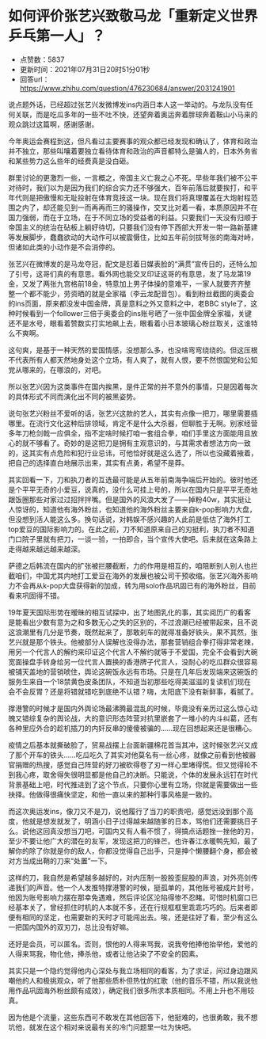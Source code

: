 # 如何评价张艺兴致敬马龙「重新定义世界乒乓第一人」？
- 点赞数：5837
- 更新时间：2021年07月31日20时51分01秒
- 回答url：https://www.zhihu.com/question/476230684/answer/2031241901
<body>
 <p data-pid="hA-Zx3sW">说点题外话，已经超过张艺兴发微博发ins内涵日本人这一举动的。与龙队没有任何关联，而是吃瓜多年的一些不吐不快，还望奔着奥运奔着胖球奔着鞍山小马来的观众跳过这篇啊，感谢感谢。</p>
 <p data-pid="fCQVubRC">今年奥运会赛程到这，但凡看过主要赛事的观众都已经发现和确认了，体育和政治并不独立，那些叫嚷着要独立看待体育和政治的声音都特么是骗人的，日本外务省和某些势力这么些年的经费真是没白砸。</p>
 <p data-pid="0BjhjFTT">群里讨论的更激烈一些，一言概之，帝国主义亡我之心不死。早些年我们被不公平对待时，我们以为是因为我们的综合实力还不够强大，百年前落后就要挨打，和平年代则是把傲慢和无耻投射在体育竞技这一块。现在我们将真理覆盖在大炮射程范围之内了，却还能见到一而再再而三的骚操作，交叉比对着一看，本质原因并不在国力强弱，而在于立场，在于不同立场的受益者的利益。只要我们一天没有归顺于帝国主义的统治在砧板上躺好待切，只要我们没有停下西部大开发一带一路新基建等发展脚步，蠢蠢欲动的大动作可以被震慑住，比如五年前剑拔弩张的南海对峙，但诸如此类的小动作是不会消停的。</p>
 <p data-pid="taaTrHUt">张艺兴在微博发的是马龙夺冠，配文是怼着日媒表脸的“满贯”宣传日的，还特么加了引号，这哥们真的有意思。看外网也能交叉印证这哥的有意思，发了马龙第19金，又发了两张九宫格前18金，特意加上男子体操的意难平，一家人就要齐齐整整一个都不能少，劳资晒的就是全家福（李云龙配音包）。看到粉丝截图的奥委会的ins页面，原来都没发中国金牌，真是意料之外又意料之中，老BBC style了，这种时候看到一个follower三倍于奥委会的ins账号晒了一张中国金牌全家福，关键还不是水号，眼看着赞数实打实地飙上去，眼看着小日本玻璃心粉丝取关，这谁特么不爽啊。</p>
 <p data-pid="qsCKYSIo">这句爽，是基于一种天然的爱国情感，没想那么多，也没啥弯弯绕绕的。但这压根不代表所有人都天然地身处这个立场，有人爽了，就有人恨，要不然恨国党和公知党从哪来的，在哪浪的，对吧。</p>
 <p data-pid="skalRJmv">所以张艺兴因为这类事件在国内挨黑，是件正常的并不意外的事情，只是因着每次的具体形式不同而演化出不同的被黑姿势。</p>
 <p data-pid="Ux1q8I9c">说句张艺兴粉丝不爱听的话，张艺兴这款的艺人，其实有点像一把刀，哪里需要插哪里。在流行文化这种后排领域，肯定不是什么大杀器，但聊胜于无啊。别家经营多年刀枪剑戟一应俱全，指不定啥时候打咱一套组合拳，咱们手里这方面能用且放心的就不够看了。奇妙的是这把刀是拥有主观意识的，与其需求者想法方向一致的，这其实有点危险和犯行业忌讳，可他恰好就是这么选了，所以也没藏着掖着，把自己的选择直白地展示出来，其实有点勇，希望不是莽。</p>
 <p data-pid="9t-4raJX">其实回看一下，刀和执刀者的互选最可能是从五年前南海争端后开始的。彼时他还是个平平无奇的小爱豆，说真的，没什么可挂上号的，所以在国内只是平平无奇地跟饭圈那些对家过过招拌拌嘴。但是国外的风浪大发了——掉粉40w，其实挺让人惊讶的，知道他有海外粉丝，也知道他的海外粉丝主要来自k-pop影响力大盘，但没想到活人能这么多。换句话说，对韩娱不感兴趣的人此前是低估了海外打工top爱豆的国际影响力的。在此之前，刀不知道原来自己的刃挺利，执刀者不知道门口院子里就有把刀，一谈一验，一拍即合，当个宣传大使吧。后来就在这条路上走得越来越远越来越深。</p>
 <p data-pid="VGzDpMC-">萨德之后韩流在国内的扩张被拦腰截断，力的作用是相互的，咱阻断别人别人也拦截咱们，中国尤其内地打工爱豆在海外的发展也被公司干预收缩。张艺兴海外影响力不会再从k-pop大盘获得新的加成，转为用solo作品巩固已有的海外粉丝，目前看来巩固得不错。</p>
 <p data-pid="v0MpOfSx">19年夏天国际形势在暧昧的相互试探中，出了地图乳化的事，其实阅历广的看客是能看出少数有意为之和多数无心之失的区别的，不过浪潮已经被带起来，且不说这浪潮里有几分是节奏，既然起来了，那敢刹车的就得准备好铁头，果不其然，张艺兴就是那个铁头。他被部分人误解也没得办法，那套营销组合拳打得非常老辣，用另一个代言人的解约来印证这个代言人不解约就等于不爱国，完全不会看到大碗宽面操盘手转身给另一位代言人置换的香港牌子代言人，没耐心的吃瓜群众很容易被铺天盖地的营销唬住，舆论这碗饭永远有市场。只是在几年后发现端来这碗饭的服务生来自一个18禁黄色皮条团队，不知道当初那些吃得美滋滋的复读机们现在会不会反胃？还是将错就错吃到底绝不认错？嗨，太阳底下没有新鲜事，看腻了。</p>
 <p data-pid="jFzD1Snt">撑港警的时候才是国内外舆论场最沸腾最混乱的时候，毕竟没有亲历过这么惊心动魄又错综复杂的舆论战，大的意识形态阵营对抗里嵌套了一堆小的内斗纠葛，还有各种里应外合的趁机插刀的内奸反串的傻傻被骗的……现在回想起来还是很糟心。</p>
 <p data-pid="FGh-OfwT">疫情之后基本就撕破脸了，贸易战摆上台面新疆棉花首当其冲，这时候张艺兴又成了那个开车的铁头……吃瓜吃久了其实对他莫名有一丝心疼，就像之前看到他被器官捐赠的热搜，感觉自己阵营的好刀被砍得卷了刃一样心里堵得慌。但又觉得轮不到我心疼，取舍得失很明显都是他自己的决断。只能说，个体的发展永远钉在时代背景基础上吧，时代推进到了这个节点，只要你心里有立场，你就是需要做出一些抉择。他做得很痛快坚定，和他一直以来的那种行事风格是一致的。</p>
 <p data-pid="kJo7ZY_R">而这次奥运发ins，像刀又不是刀，说他履行了当刀的职责吧，感觉远没到那个高度，他就是想发就发了，明涵小日子过得越来越随爹的日本，骂他们还需要挑日子么。说他这回真没想当刀吧，可国内又有人看不惯了，得搞点话题挫一挫他的刃，至少不要让他广大的潜在的友军，发现这把刀的锋芒。也许春江水暖鸭先知，最了解你的除了你就是你的敌人，你都没觉得自己出手，只是抻个懒腰翻个身，都会被对方当成出鞘的刀来“处置”一下。</p>
 <p data-pid="lX33PQkF">这样的刀，我自然是希望越多越好的，对内压制一股股歪屁股的声浪，对外亮剑传递我们的声音。他一个人发推特撑港警的时候，挺孤单的，其他账号被成片封号，他因为账号影响力摆在那幸免遇难，然后评论区沦陷得惨不忍睹。可惜时机窗口已经基本关了，曾经抓住时机的人本就不多，还在行规框框里乖乖巧巧的。后来者即便有相同的坚定，也需要新的天时才可能闯出去。唉，还是往好了看，至少有这么一把国内国外的双刃刀，总比没有好嘛。</p>
 <p data-pid="aQsHwHzb">还好是会员，可以匿名。否则，恨他的人得来骂我，说我夸他捧他抬举他，爱他的人得来骂我，物化他，捧杀他，或者让他沾染了不安全的因素。</p>
 <p data-pid="dNifa-zZ">其实只是一个隐约觉得他内心深处与我立场相同的看客，为了求证，问过身边跟风嘲他的人和极挑观众，听了他那些质朴但热忱的红歌（他的音乐不错，所以我说他用作品巩固海外粉丝颇有成效），确定我们很多所求本质相同。不用上升也不用较真。</p>
 <p data-pid="T7cY-Fk3">因为他是个流量，这些东西可不敢发在其他回答下，他挺难的，也很勇敢，我不想坑他，就发在这个相对来说最有关的冷门问题里一吐为快吧。</p>
</body>
